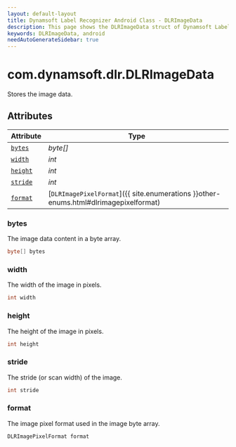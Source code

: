 ```yaml
---
layout: default-layout
title: Dynamsoft Label Recognizer Android Class - DLRImageData
description: This page shows the DLRImageData struct of Dynamsoft Label Recognizer for Android Language.
keywords: DLRImageData, android
needAutoGenerateSidebar: true
---
```



# com.dynamsoft.dlr.DLRImageData
Stores the image data.  


## Attributes
    
| Attribute | Type |
|---------- | ---- |
| [`bytes`](#bytes) | *byte[]* |
| [`width`](#width) | *int* |
| [`height`](#height) | *int* |
| [`stride`](#stride) | *int* |
| [`format`](#format) | [`DLRImagePixelFormat`]({{ site.enumerations }}other-enums.html#dlrimagepixelformat) |


### bytes
The image data content in a byte array. 
```java
byte[] bytes
```

### width
The width of the image in pixels.  
```java
int width
```

### height
The height of the image in pixels.  
```java
int height
```

### stride
The stride (or scan width) of the image. 
```java
int stride
```

### format
The image pixel format used in the image byte array. 
```java
DLRImagePixelFormat format
```
  

